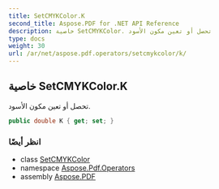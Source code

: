 ```yaml
---
title: SetCMYKColor.K
second_title: Aspose.PDF for .NET API Reference
description: خاصية SetCMYKColor. تحصل أو تعين مكون الأسود
type: docs
weight: 30
url: /ar/net/aspose.pdf.operators/setcmykcolor/k/
---
```

## خاصية SetCMYKColor.K

تحصل أو تعين مكون الأسود.

```csharp
public double K { get; set; }
```

### انظر أيضًا

* class [SetCMYKColor](../)
* namespace [Aspose.Pdf.Operators](../../../aspose.pdf.operators/)
* assembly [Aspose.PDF](../../../)
